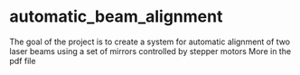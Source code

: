 # automatic_beam_alignment
The goal of the project is to create a system for automatic alignment of two laser beams using a set of mirrors controlled by stepper motors
More in the pdf file
